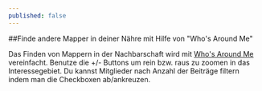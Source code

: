 ```yaml
---
published: false
---
```


##Finde andere Mapper in deiner Nähre mit Hilfe von "Who's Around Me"

Das Finden von Mappern in der Nachbarschaft wird mit [Who's Around Me](http://resultmaps.neis-one.org/oooc) vereinfacht. Benutze die +/- Buttons um rein bzw. raus zu zoomen in das Interessegebiet. Du kannst Mitglieder nach Anzahl der Beiträge filtern indem man die Checkboxen ab/ankreuzen.
